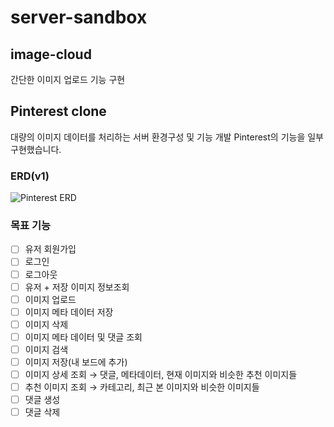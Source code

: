 # server-sandbox

## image-cloud
간단한 이미지 업로드 기능 구현



## Pinterest clone
대량의 이미지 데이터를 처리하는 서버 환경구성 및 기능 개발
Pinterest의 기능을 일부 구현했습니다.

### ERD(v1)
![Pinterest ERD](https://github.com/small-j/server-sandbox/assets/44703262/6fb730e4-6194-41cd-ac2a-5555e3d92a79)

### 목표 기능
- [ ] 유저 회원가입
- [ ] 로그인
- [ ] 로그아웃
- [ ] 유저 + 저장 이미지 정보조회
- [ ] 이미지 업로드
- [ ] 이미지 메타 데이터 저장
- [ ] 이미지 삭제
- [ ] 이미지 메타 데이터 및 댓글 조회
- [ ] 이미지 검색
- [ ] 이미지 저장(내 보드에 추가)
- [ ] 이미지 상세 조회 → 댓글, 메타데이터, 현재 이미지와 비슷한 추천 이미지들
- [ ] 추천 이미지 조회 → 카테고리, 최근 본 이미지와 비슷한 이미지들
- [ ] 댓글 생성
- [ ] 댓글 삭제 
